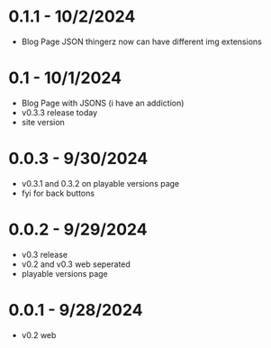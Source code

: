 # 0.1.1 - 10/2/2024
- Blog Page JSON thingerz now can have different img extensions

# 0.1 - 10/1/2024
- Blog Page with JSONS (i have an addiction)
- v0.3.3 release today
- site version

# 0.0.3 - 9/30/2024
- v0.3.1 and 0.3.2 on playable versions page
- fyi for back buttons

# 0.0.2 - 9/29/2024
- v0.3 release
- v0.2 and v0.3 web seperated
- playable versions page

# 0.0.1 - 9/28/2024
- v0.2 web